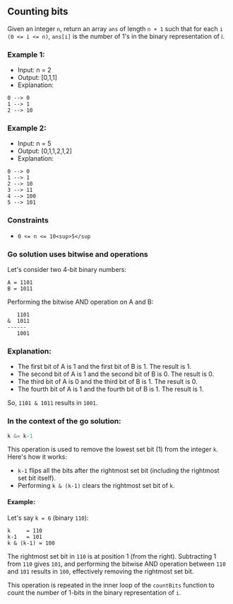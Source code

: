 ## Counting bits
Given an integer `n`, return an array `ans` of length `n + 1` such that for each `i` `(0 <= i <= n)`, `ans[i]` is the number of 1's in the binary representation of i.

### Example 1:
* Input: n = 2
* Output: [0,1,1]
* Explanation:
```
0 --> 0
1 --> 1
2 --> 10
```

### Example 2:
* Input: n = 5
* Output: [0,1,1,2,1,2]
* Explanation:
```
0 --> 0
1 --> 1
2 --> 10
3 --> 11
4 --> 100
5 --> 101
```

### Constraints
* `0 <= n <= 10<sup>5</sup`



### Go solution uses bitwise and operations
Let's consider two 4-bit binary numbers:
```
A = 1101
B = 1011
```

Performing the bitwise AND operation on A and B:
```
   1101
&  1011
------
   1001
```

### Explanation:

- The first bit of A is 1 and the first bit of B is 1. The result is 1.
- The second bit of A is 1 and the second bit of B is 0. The result is 0.
- The third bit of A is 0 and the third bit of B is 1. The result is 0.
- The fourth bit of A is 1 and the fourth bit of B is 1. The result is 1.

So, `1101 & 1011` results in `1001`.

### In the context of the go solution:

```go
k &= k-1
```

This operation is used to remove the lowest set bit (1) from the integer `k`. Here's how it works:

- `k-1` flips all the bits after the rightmost set bit (including the rightmost set bit itself).
- Performing `k & (k-1)` clears the rightmost set bit of `k`.

#### Example:

Let's say `k = 6` (binary `110`):
```
k     = 110
k-1   = 101
k & (k-1) = 100
```

The rightmost set bit in `110` is at position 1 (from the right). Subtracting 1 from `110` gives `101`, and performing the bitwise AND operation between `110` and `101` results in `100`, effectively removing the rightmost set bit.

This operation is repeated in the inner loop of the `countBits` function to count the number of 1-bits in the binary representation of `i`.
